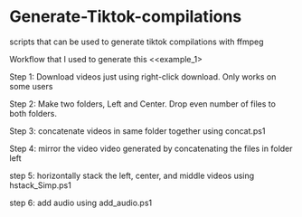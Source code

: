 # Generate-Tiktok-compilations
scripts that can be used to generate tiktok compilations with ffmpeg

Workflow that I used to generate this <<example_1>

Step 1: Download videos just using right-click download. Only works on some users

Step 2: Make two folders, Left and Center. Drop even number of files to both folders.

Step 3: concatenate videos in same folder together using concat.ps1

Step 4: mirror the video video generated by concatenating the files in folder left

step 5: horizontally stack the left, center, and middle videos using hstack_Simp.ps1

step 6: add audio using add_audio.ps1


